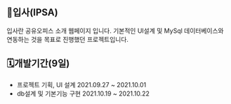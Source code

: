 <div align=left>

<h2>🏢입사(IPSA)</h2>
  <p>입사란 공유오피스 소개 웹페이지 입니다. 
  기본적인 UI설계 및 MySql 데이터베이스와 연동하는 것을 목표로 진행했던 프로젝트입니다.</p>
  
<h2>🗓️개발기간(9일)</h2>
  <ul>
<li>프로젝트 기획, UI 설계 2021.09.27 ~ 2021.10.01</li>
<li>db설계 및 기본기능 구현 2021.10.19 ~ 2021.10.22</li>
  </ul>
  
</div>
